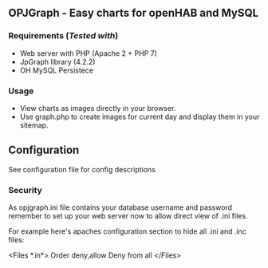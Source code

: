 ## OPJGraph - Easy charts for openHAB and MySQL

### Requirements (*Tested with*)

- Web server with PHP (Apache 2 + PHP 7)
- JpGraph library (4.2.2)
- OH MySQL Persistece


### Usage

- View charts as images directly in your browser. 
- Use graph.php to create images for current day and display them in your sitemap.


## Configuration

See configuration file for config descriptions


### Security

As opjgraph.ini file contains your database username and password remember to set up your web server now to allow direct view of .ini files.

For example here's apaches configuration section to hide all .ini and .inc files:

<Files \*.in\*>
    Order deny,allow
    Deny from all
<\/Files>
